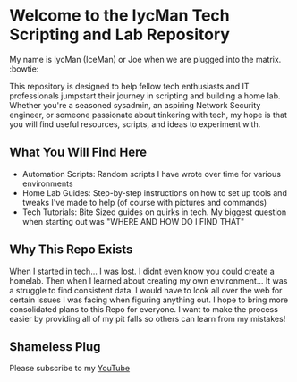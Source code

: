 # Welcome to the IycMan Tech Scripting and Lab Repository

My name is IycMan (IceMan) or Joe when we are plugged into the matrix. :bowtie:

This repository is designed to help fellow tech enthusiasts and IT professionals jumpstart their journey in scripting and building a home lab.
Whether you're a seasoned sysadmin, an aspiring Network Security engineer, or someone passionate about tinkering with tech, my hope is that you will find useful resources, scripts, and ideas to experiment with.

## What You Will Find Here

- Automation Scripts: Random scripts I have wrote over time for various environments
- Home Lab Guides: Step-by-step instructions on how to set up tools and tweaks I've made to help (of course with pictures and commands)
- Tech Tutorials: Bite Sized guides on quirks in tech. My biggest question when starting out was "WHERE AND HOW DO I FIND THAT"

## Why This Repo Exists

When I started in tech... I was lost. I didnt even know you could create a homelab. Then when I learned about creating my own environment... It was a struggle to find consistent data.
I would have to look all over the web for certain issues I was facing when figuring anything out. I hope to bring more consolidated plans to this Repo for everyone. I want to make the process easier by providing all of my pit falls so others can learn from my mistakes!

## Shameless Plug

Please subscribe to my [YouTube](https://www.youtube.com/@TechTernative)